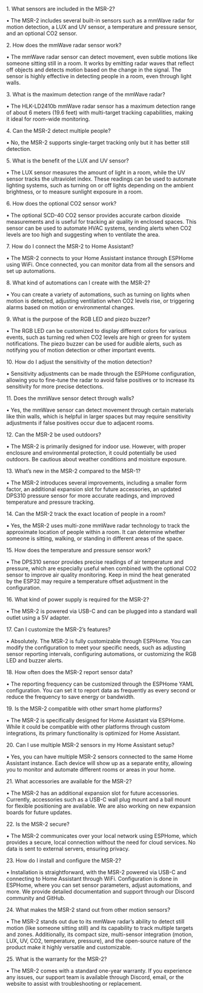 1\. What sensors are included in the MSR-2?

•	The MSR-2 includes several built-in sensors such as a mmWave radar for motion detection, a LUX and UV sensor, a temperature and pressure sensor, and an optional CO2 sensor.

2\. How does the mmWave radar sensor work?

•	The mmWave radar sensor can detect movement, even subtle motions like someone sitting still in a room. It works by emitting radar waves that reflect off objects and detects motion based on the change in the signal. The sensor is highly effective in detecting people in a room, even through light walls.

3\. What is the maximum detection range of the mmWave radar?

•	The HLK-LD2410b mmWave radar sensor has a maximum detection range of about 6 meters (19.6 feet) with multi-target tracking capabilities, making it ideal for room-wide monitoring.

4\. Can the MSR-2 detect multiple people?

•	No, the MSR-2 supports single-target tracking only but it has better still detection.

5\. What is the benefit of the LUX and UV sensor?

•	The LUX sensor measures the amount of light in a room, while the UV sensor tracks the ultraviolet index. These readings can be used to automate lighting systems, such as turning on or off lights depending on the ambient brightness, or to measure sunlight exposure in a room.

6\. How does the optional CO2 sensor work?

•	The optional SCD-40 CO2 sensor provides accurate carbon dioxide measurements and is useful for tracking air quality in enclosed spaces. This sensor can be used to automate HVAC systems, sending alerts when CO2 levels are too high and suggesting when to ventilate the area.

7\. How do I connect the MSR-2 to Home Assistant?

•	The MSR-2 connects to your Home Assistant instance through ESPHome using WiFi. Once connected, you can monitor data from all the sensors and set up automations.

8\. What kind of automations can I create with the MSR-2?

•	You can create a variety of automations, such as turning on lights when motion is detected, adjusting ventilation when CO2 levels rise, or triggering alarms based on motion or environmental changes.

9\. What is the purpose of the RGB LED and piezo buzzer?

•	The RGB LED can be customized to display different colors for various events, such as turning red when CO2 levels are high or green for system notifications. The piezo buzzer can be used for audible alerts, such as notifying you of motion detection or other important events.

10\. How do I adjust the sensitivity of the motion detection?

•	Sensitivity adjustments can be made through the ESPHome configuration, allowing you to fine-tune the radar to avoid false positives or to increase its sensitivity for more precise detections.

11\. Does the mmWave sensor detect through walls?

•	Yes, the mmWave sensor can detect movement through certain materials like thin walls, which is helpful in larger spaces but may require sensitivity adjustments if false positives occur due to adjacent rooms.

12\. Can the MSR-2 be used outdoors?

•	The MSR-2 is primarily designed for indoor use. However, with proper enclosure and environmental protection, it could potentially be used outdoors. Be cautious about weather conditions and moisture exposure.

13\. What’s new in the MSR-2 compared to the MSR-1?

•	The MSR-2 introduces several improvements, including a smaller form factor, an additional expansion slot for future accessories, an updated DPS310 pressure sensor for more accurate readings, and improved temperature and pressure tracking.

14\. Can the MSR-2 track the exact location of people in a room?

•	Yes, the MSR-2 uses multi-zone mmWave radar technology to track the approximate location of people within a room. It can determine whether someone is sitting, walking, or standing in different areas of the space.

15\. How does the temperature and pressure sensor work?

•	The DPS310 sensor provides precise readings of air temperature and pressure, which are especially useful when combined with the optional CO2 sensor to improve air quality monitoring. Keep in mind the heat generated by the ESP32 may require a temperature offset adjustment in the configuration.

16\. What kind of power supply is required for the MSR-2?

•	The MSR-2 is powered via USB-C and can be plugged into a standard wall outlet using a 5V adapter.

17\. Can I customize the MSR-2’s features?

•	Absolutely. The MSR-2 is fully customizable through ESPHome. You can modify the configuration to meet your specific needs, such as adjusting sensor reporting intervals, configuring automations, or customizing the RGB LED and buzzer alerts.

18\. How often does the MSR-2 report sensor data?

•	The reporting frequency can be customized through the ESPHome YAML configuration. You can set it to report data as frequently as every second or reduce the frequency to save energy or bandwidth.

19\. Is the MSR-2 compatible with other smart home platforms?

•	The MSR-2 is specifically designed for Home Assistant via ESPHome. While it could be compatible with other platforms through custom integrations, its primary functionality is optimized for Home Assistant.

20\. Can I use multiple MSR-2 sensors in my Home Assistant setup?

•	Yes, you can have multiple MSR-2 sensors connected to the same Home Assistant instance. Each device will show up as a separate entity, allowing you to monitor and automate different rooms or areas in your home.

21\. What accessories are available for the MSR-2?

•	The MSR-2 has an additional expansion slot for future accessories. Currently, accessories such as a USB-C wall plug mount and a ball mount for flexible positioning are available. We are also working on new expansion boards for future updates.

22\. Is the MSR-2 secure?

•	The MSR-2 communicates over your local network using ESPHome, which provides a secure, local connection without the need for cloud services. No data is sent to external servers, ensuring privacy.

23\. How do I install and configure the MSR-2?

•	Installation is straightforward, with the MSR-2 powered via USB-C and connecting to Home Assistant through WiFi. Configuration is done in ESPHome, where you can set sensor parameters, adjust automations, and more. We provide detailed documentation and support through our Discord community and GitHub.

24\. What makes the MSR-2 stand out from other motion sensors?

•	The MSR-2 stands out due to its mmWave radar’s ability to detect still motion (like someone sitting still) and its capability to track multiple targets and zones. Additionally, its compact size, multi-sensor integration (motion, LUX, UV, CO2, temperature, pressure), and the open-source nature of the product make it highly versatile and customizable.

25\. What is the warranty for the MSR-2?

•	The MSR-2 comes with a standard one-year warranty. If you experience any issues, our support team is available through Discord, email, or the website to assist with troubleshooting or replacement.